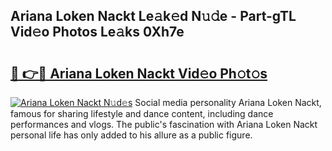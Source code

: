 ## Ariana Loken Nackt Le𝚊k𝚎d N𝚞𝚍e - Part-gTL Vid𝚎o Photos Le𝚊ks 0Xh7e

# <h2><a href="http://fb6mf3p.evod.top/?m=Ariana+Loken+Nackt">🔗 👉🔴 Ariana Loken Nackt Vid𝚎o Ph𝚘t𝚘s</a></h2>

[![Ariana Loken Nackt N𝚞d𝚎s](https://i.imgur.com/8V9OHl7.gif)](http://fb6mf3p.evod.top/?m=Ariana+Loken+Nackt)
Social media personality Ariana Loken Nackt, famous for sharing lifestyle and dance content, including dance performances and vlogs. The public's fascination with Ariana Loken Nackt personal life has only added to his allure as a public figure. 
